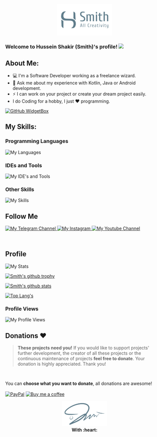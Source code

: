 <p align="center">
  <img src="https://raw.githubusercontent.com/smith8h/smith8h/main/20221103_150133.png" style="width: 35%;" alt="My Logo"/>
</p>

### Welcome to Hussein Shakir (Smith)'s profile! <img src="https://media.giphy.com/media/hvRJCLFzcasrR4ia7z/giphy.gif" width="28">

## About Me:
- 💻 I'm a Software Developer working as a freelance wizard.
- 💬 Ask me about my experience with Kotlin, Java or Android development.
- ⚡ I can work on your project or create your dream project easily.
- I do Coding for a hobby, I just ❤ programming.<br/>

[![GitHub WidgetBox](https://github-widgetbox.vercel.app/api/profile?username=smith8h&data=followers,repositories,stars,commits&theme=nautilus)](https://github.com/smith8h)

## My Skills:
### Programming Languages
<p>
  <img src="https://skillicons.dev/icons?i=java,kotlin,dart,python,json,xml,groovy&perline=12"  alt="My Languages"/>
</p>

### IDEs and Tools
<p>
  <img src="https://skillicons.dev/icons?i=androidstudio,idea,flutter,vscode,gradle,github,replit,stackoverflow&perline=12"  alt="My IDE's and Tools"/>
</p>

### Other Skills
<p>
<img src="https://skillicons.dev/icons?i=git,materialui,firebase,flask,bots,regex,md,html&perline=12"  alt="My Skills"/>
</p>

## Follow Me
<p>
  <a href="https://t.me/smithdev" target="_blank">
    <img src="https://img.shields.io/badge/Telegram-2CA5E0?style=for-the-badge&logo=telegram&logoColor=white"  alt="My Telegram Channel"/>
  </a>
  <a href="https://instagram.com/smith8h" target="_blank">
    <img src="https://img.shields.io/badge/Instagram-E4405F?style=for-the-badge&logo=instagram&logoColor=white" alt="My Instagram"/>
  </a>
  <a href="https://youtube.com/@smith8h" target="_blank">
    <img src="https://img.shields.io/badge/YouTube-FF0000?style=for-the-badge&logo=youtube&logoColor=white" alt="My Youtube Channel"/>
  </a>
</p>
<br/>

## Profile
<img src="https://myreadme.vercel.app/api/embed/smith8h?panels=userstatistics,toprepositories,toplanguages,commitgraph" alt="My Stats" />

[![Smith's github trophy](https://github-profile-trophy.vercel.app/?username=smith8h&row=2)](https://github.com/ryo-ma/github-profile-trophy)
<br/>

[![Smith's github stats](https://github-readme-stats.vercel.app/api?username=smith8h&show_icons=true&theme=noctis_minimus)](https://github.com/anuraghazra/github-readme-stats)
<br/>

[![Top Lang's](https://github-readme-stats.vercel.app/api/top-langs/?username=smith8h&layout=compact)](https://github.com/anuraghazra/github-readme-stats)
<br/>

### Profile Views
  <img src="https://profile-counter.glitch.me/smith8h/count.svg"  alt="My Profile Views"/>
<br/>

## Donations :heart:
> **These projects need you!** If you would like to support projects' further development, the creator of all these projects or the continuous maintenance of projects **feel free to donate**. Your donation is highly appreciated. Thank you!
<br/>

You can **choose what you want to donate**, all donations are awesome!</br>
<br/>
[![PayPal](https://img.shields.io/badge/PayPal-00457C?style=for-the-badge&logo=paypal&logoColor=white)](https://www.paypal.me/husseinshakir)
[![Buy me a coffee](https://img.shields.io/badge/Buy_Me_A_Coffee-FFDD00?style=for-the-badge&logo=buy-me-a-coffee&logoColor=black)](https://www.buymeacoffee.com/HusseinShakir)
<br/>

<p align="center">
  <img src="https://raw.githubusercontent.com/smith8h/smith8h/main/20221103_150053.png" style="width: 28%;" alt="My Signing"/>
  <br><b>With :heart:</b>
</p>
